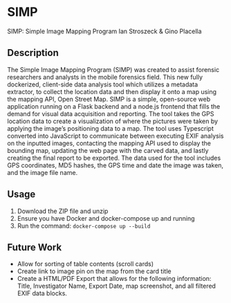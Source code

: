 # SIMP
SIMP: Simple Image Mapping Program
Ian Stroszeck & Gino Placella 

## Description
The Simple Image Mapping Program (SIMP) was created to assist forensic researchers and analysts in the mobile forensics field. This new fully dockerized, client-side data analysis tool which utilizes a metadata extractor, to collect the location data and then display it onto a map using the mapping API, Open Street Map. SIMP is a simple,  open-source web application running on a Flask backend and a node.js frontend that fills the demand for visual data acquisition and reporting. The tool takes the GPS location data to create a visualization of where the pictures were taken by applying the image’s positioning data to a map. The tool uses Typescript converted into JavaScript to communicate between executing EXIF analysis on the inputted images, contacting the mapping API used to display the bounding map, updating the web page with the carved data, and lastly creating the final report to be exported. The data used for the tool includes GPS coordinates, MD5 hashes, the GPS time and date the image was taken, and the image file name. 

## Usage
1. Download the ZIP file and unzip
2. Ensure you have Docker and docker-compose up and running
3. Run the command: `docker-compose up --build`

## Future Work
- Allow for sorting of table contents (scroll cards)
- Create link to image pin on the map from the card title
- Create a HTML/PDF Export that allows for the following information: Title, Investigator Name, Export Date, map screenshot, and all filtered EXIF data blocks.
